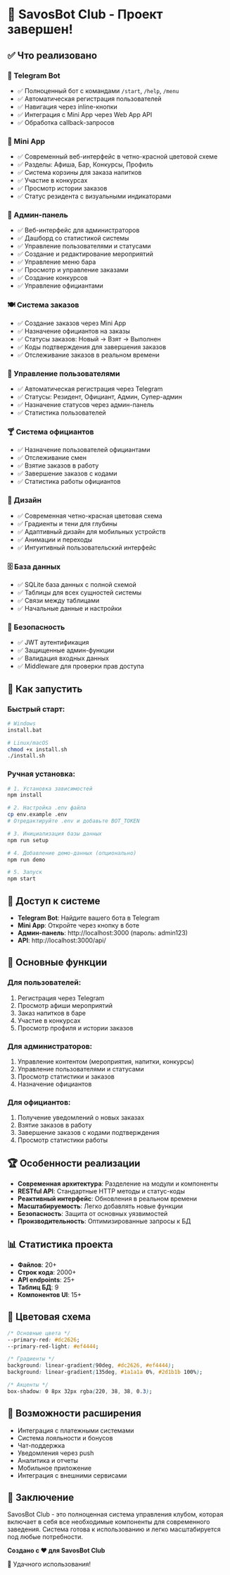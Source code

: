 # 🎉 SavosBot Club - Проект завершен!

## ✅ Что реализовано

### 🤖 Telegram Bot
- ✅ Полноценный бот с командами `/start`, `/help`, `/menu`
- ✅ Автоматическая регистрация пользователей
- ✅ Навигация через inline-кнопки
- ✅ Интеграция с Mini App через Web App API
- ✅ Обработка callback-запросов

### 📱 Mini App
- ✅ Современный веб-интерфейс в четно-красной цветовой схеме
- ✅ Разделы: Афиша, Бар, Конкурсы, Профиль
- ✅ Система корзины для заказа напитков
- ✅ Участие в конкурсах
- ✅ Просмотр истории заказов
- ✅ Статус резидента с визуальными индикаторами

### 🔧 Админ-панель
- ✅ Веб-интерфейс для администраторов
- ✅ Дашборд со статистикой системы
- ✅ Управление пользователями и статусами
- ✅ Создание и редактирование мероприятий
- ✅ Управление меню бара
- ✅ Просмотр и управление заказами
- ✅ Создание конкурсов
- ✅ Управление официантами

### 🍽️ Система заказов
- ✅ Создание заказов через Mini App
- ✅ Назначение официантов на заказы
- ✅ Статусы заказов: Новый → Взят → Выполнен
- ✅ Коды подтверждения для завершения заказов
- ✅ Отслеживание заказов в реальном времени

### 👥 Управление пользователями
- ✅ Автоматическая регистрация через Telegram
- ✅ Статусы: Резидент, Официант, Админ, Супер-админ
- ✅ Назначение статусов через админ-панель
- ✅ Статистика пользователей

### 🍸 Система официантов
- ✅ Назначение пользователей официантами
- ✅ Отслеживание смен
- ✅ Взятие заказов в работу
- ✅ Завершение заказов с кодами
- ✅ Статистика работы официантов

### 🎨 Дизайн
- ✅ Современная четно-красная цветовая схема
- ✅ Градиенты и тени для глубины
- ✅ Адаптивный дизайн для мобильных устройств
- ✅ Анимации и переходы
- ✅ Интуитивный пользовательский интерфейс

### 🗄️ База данных
- ✅ SQLite база данных с полной схемой
- ✅ Таблицы для всех сущностей системы
- ✅ Связи между таблицами
- ✅ Начальные данные и настройки

### 🔐 Безопасность
- ✅ JWT аутентификация
- ✅ Защищенные админ-функции
- ✅ Валидация входных данных
- ✅ Middleware для проверки прав доступа

## 🚀 Как запустить

### Быстрый старт:
```bash
# Windows
install.bat

# Linux/macOS
chmod +x install.sh
./install.sh
```

### Ручная установка:
```bash
# 1. Установка зависимостей
npm install

# 2. Настройка .env файла
cp env.example .env
# Отредактируйте .env и добавьте BOT_TOKEN

# 3. Инициализация базы данных
npm run setup

# 4. Добавление демо-данных (опционально)
npm run demo

# 5. Запуск
npm start
```

## 📱 Доступ к системе

- **Telegram Bot**: Найдите вашего бота в Telegram
- **Mini App**: Откройте через кнопку в боте
- **Админ-панель**: http://localhost:3000 (пароль: admin123)
- **API**: http://localhost:3000/api/

## 🎯 Основные функции

### Для пользователей:
1. Регистрация через Telegram
2. Просмотр афиши мероприятий
3. Заказ напитков в баре
4. Участие в конкурсах
5. Просмотр профиля и истории заказов

### Для администраторов:
1. Управление контентом (мероприятия, напитки, конкурсы)
2. Управление пользователями и статусами
3. Просмотр статистики и заказов
4. Назначение официантов

### Для официантов:
1. Получение уведомлений о новых заказах
2. Взятие заказов в работу
3. Завершение заказов с кодами подтверждения
4. Просмотр статистики работы

## 🏆 Особенности реализации

- **Современная архитектура**: Разделение на модули и компоненты
- **RESTful API**: Стандартные HTTP методы и статус-коды
- **Реактивный интерфейс**: Обновления в реальном времени
- **Масштабируемость**: Легко добавлять новые функции
- **Безопасность**: Защита от основных уязвимостей
- **Производительность**: Оптимизированные запросы к БД

## 📊 Статистика проекта

- **Файлов**: 20+
- **Строк кода**: 2000+
- **API endpoints**: 25+
- **Таблиц БД**: 9
- **Компонентов UI**: 15+

## 🎨 Цветовая схема

```css
/* Основные цвета */
--primary-red: #dc2626;
--primary-red-light: #ef4444;

/* Градиенты */
background: linear-gradient(90deg, #dc2626, #ef4444);
background: linear-gradient(135deg, #1a1a1a 0%, #2d1b1b 100%);

/* Акценты */
box-shadow: 0 8px 32px rgba(220, 38, 38, 0.3);
```

## 🔮 Возможности расширения

- Интеграция с платежными системами
- Система лояльности и бонусов
- Чат-поддержка
- Уведомления через push
- Аналитика и отчеты
- Мобильное приложение
- Интеграция с внешними сервисами

## 🎉 Заключение

SavosBot Club - это полноценная система управления клубом, которая включает в себя все необходимые компоненты для современного заведения. Система готова к использованию и легко масштабируется под любые потребности.

**Создано с ❤️ для SavosBot Club**

🚀 Удачного использования!
